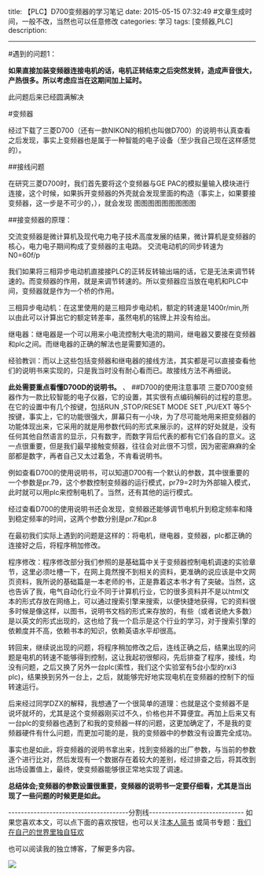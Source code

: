 title: 【PLC】D700变频器的学习笔记
date: 2015-05-15 07:32:49 #文章生成时间，一般不改，当然也可以任意修改
categories: 学习
tags: [变频器,PLC] 
description: 

---

#遇到的问题1：

**如果直接加装变频器连接电机的话，电机正转结束之后突然发转，造成声音很大，产热很多。所以考虑应当在这期间加上延时。**

此问题后来已经圆满解决

#变频器


经过下载了三菱D700（还有一款NIKON的相机也叫做D700）的说明书认真查看之后发现，事实上变频器也是属于一种智能的电子设备（至少我自己现在这样感觉的）。

##接线问题

在研究三菱D700时，我们首先要将这个变频器与GE PAC的模拟量输入模块进行连接，这个时候，如果拆开变频器的外壳就会发现里面的构造（事实上，如果要接变频器，这一步是不可少的，），就会发现
图图图图图图图图图


##接变频器的原理：

交流变频器是微计算机及现代电力电子技术高度发展的结果，微计算机是变频器的核心，电力电子期间构成了变频器的主电路。
交流电动机的同步转速为
N0=60f/p

我们如果将三相异步电动机直接接PLC的正转反转输出端的话，它是无法来调节转速的。而变频器的作用，就是来调节转速的。所以变频器应当放在电机和PLC中间，变频器就是作为一个桥的作用。

三相异步电动机：在这里使用的是三相异步电动机，额定的转速是1400r/min,所以由此可以计算出它的额定转差率，虽然电机的铭牌上并没有给出。


继电器：继电器是一个可以用来小电流控制大电流的期间，继电器又要接在变频器和plc之间。而继电器的正确的解法也是需要知道的。


经验教训：而以上这些包括变频器和继电器的接线方法，其实都是可以直接查看他们的说明书来实现的，只是我当时没有耐心看而已。故接线方法不再细说。

**此处需要重点看懂D700D的说明书。**
、
##D700的使用注意事项
三菱D700变频器作为一款比较智能的电子仪器，它的设置，其实很有点编码解码的过程的意思。在它的设置中有几个按键，包括RUN ,STOP/RESET MODE  SET ,PU/EXT 等5个按键，事实上，它的功能很强大，屏幕只有一小块，为了尽可能地用来把变频器的功能体现出来，它采用的就是用参数代码的形式来展示的，这样的好处就是，没有任何其他自然语言的显示，只有数字，而数字背后代表的都有它们各自的意义。这一点很重要，但是我们最早接触变频器，往往会对此很不习惯，因为密密麻麻的全部都是数字，再者自己又太过着急，不肯看说明书。

例如查看D700的使用说明书，可以知道D700有一个默认的参数，其中很重要的一个参数是pr.79，这个参数控制变频器的运行模式，pr79=2时为外部输入模式，此时就可以用plc来控制电机了。当然，还有其他的运行模式。

经过查看D700的使用说明书还会发现，变频器还能够调节电机升到稳定频率和降到稳定频率的时间，这两个参数分别是pr.7和pr.8

在最初我们实际上遇到的问题是这样的：将电机，继电器，变频器，plc都正确的连接好之后，将程序稍加修改。

程序修改：程序修改部分我们参照的是基础篇中关于变频器控制电机调速的实验章节，这里必须吐槽一下，在网上竟然搜不到相关的资料，更准确的说应该是中文网页资料，我所说的基础篇是一本老师的书，正是靠着这本书才有了突破。当然，这也告诉了我，电气自动化行业不同于计算机行业，它的很多资料并不是以html文本的形式存放在网络上，可以通过搜索引擎来搜索，以便快捷地获得，它的资料很多时候是像这样，以图书，说明书文档的形式来存放的，有些（或者说绝大多数）是以英文的形式出现的，这也给了我一个启示是这个行业的学习，对于搜索引擎的依赖度并不高，依赖书本的知识，依赖英语水平却很高。

转回来，继续说出现的问题，将程序稍加修改之后，连线正确之后，结果出现的问题是电机的转速不能够得到控制，这让我起初很郁闷，先后排查了程序，接线，均没有问题，之后又换了另外一台plc(索性，我们这个实验室有5台小型的rxi3 plc)，结果换到另外一台上，之后，就能够完好地实现电机在变频器的控制下的恒转速运行。


后来经过同学DZX的解释，我想通了一个很简单的道理：也就是这个变频器不是说坏就坏的，尤其是这个变频器刚买过不久，价格也并不算便宜。再加上后来又有一台plc的变频器也遇到了和我的变频器一样的问题，这更加确定了，不是我的变频器硬件有什么问题，而更加可能的是，我的变频器中的参数没有设置完全成功。

事实也是如此，将变频器的说明书拿出来，找到变频器的出厂参数，与当前的参数逐个进行比对，然后发现有一个数据存在着较大的差别，经过排查之后，将其改到出场设置值上，最终，使变频器能够很正常地实现了调速。

**总结体会;变频器的参数设置很重要，变频器的说明书一定要仔细看，尤其是当出现了一些问题的时候更是如此。**

--------------------------------------分割线------------------------------
如果您喜欢本文，可以点下面的喜欢按钮，也可以关注[本人简书](http://www.jianshu.com/users/1c26e9e36267/latest_articles)
或简书专题：[我们在自己的世界里独自狂欢](http://www.jianshu.com/collection/7b424559990a)

也可以阅读我的独立博客，了解更多内容。

[![](http://hktkdy.qiniudn.com/slogan.jpg)](http://hktkdy.com)




